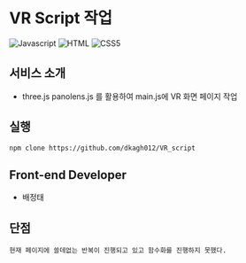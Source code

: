 # VR Script 작업
![Javascript](https://img.shields.io/badge/Javascript-F0DB4F?style=for-the-badge&labelColor=black&logo=javascript&logoColor=F0DB4F)
![HTML](https://img.shields.io/badge/HTML5-E34F26?style=for-the-badge&logo=html5&logoColor=white)
![CSS5](https://img.shields.io/badge/CSS5-1572B6?style=for-the-badge&logo=css3&logoColor=white)
## 서비스 소개
- three.js panolens.js 를 활용하여 main.js에 VR 화면 페이지 작업


## 실행
```
npm clone https://github.com/dkagh012/VR_script
```

## Front-end Developer
- 배정태


## 단점
```
현재 페이지에 쓸데없는 반복이 진행되고 있고 함수화를 진행하지 못했다.
```
